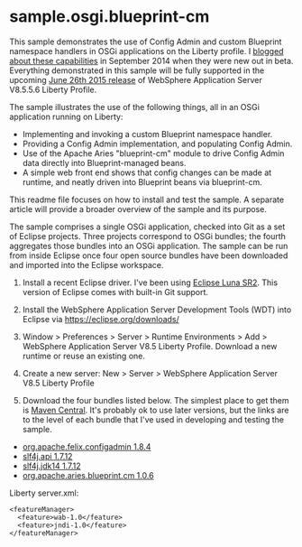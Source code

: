 # sample.osgi.blueprint-cm

This sample demonstrates the use of Config Admin and custom Blueprint namespace handlers in OSGi applications on the Liberty profile. I [blogged about these capabilities](https://developer.ibm.com/wasdev/blog/2014/09/17/new-osgi-applications-custom-blueprint-namespace-handlers-bring-configadmin/) in September 2014 when they were new out in beta. Everything demonstrated in this sample will be fully supported in the upcoming [June 26th 2015 release](http://www-01.ibm.com/common/ssi/cgi-bin/ssialias?subtype=ca&infotype=an&appname=iSource&supplier=897&letternum=ENUS215-269) of WebSphere Application Server V8.5.5.6 Liberty Profile.   

The sample illustrates the use of the following things, all in an OSGi application running on Liberty: 
- Implementing and invoking a custom Blueprint namespace handler. 
- Providing a Config Admin implementation, and populating Config Admin. 
- Use of the Apache Aries "blueprint-cm" module to drive Config Admin data directly into Blueprint-managed beans.
- A simple web front end shows that config changes can be made at runtime, and neatly driven into Blueprint beans via blueprint-cm. 

This readme file focuses on how to install and test the sample. A separate article will provide a broader overview of the sample and its purpose. 

The sample comprises a single OSGi application, checked into Git as a set of Eclipse projects. Three projects correspond to OSGi bundles; the fourth aggregates those bundles into an OSGi application. The sample can be run from inside Eclipse once four open source bundles have been downloaded and imported into the Eclipse workspace. 

1. Install a recent Eclipse driver. I've been using [Eclipse Luna SR2](https://eclipse.org/downloads/). This version of Eclipse comes with built-in Git support. 

2. Install the WebSphere Application Server Development Tools (WDT) into Eclipse via https://eclipse.org/downloads/

3. Window > Preferences > Server > Runtime Environments > Add > WebSphere Application Server V8.5 Liberty Profile. Download a new runtime or reuse an existing one.

4. Create a new server: New > Server > WebSphere Application Server V8.5 Liberty Profile

5. Download the four bundles listed below. The simplest place to get them is [Maven Central](http://search.maven.org/). It's probably ok to use later versions, but the links are to the level of each bundle that I've used in developing and testing the sample.  
- [org.apache.felix.configadmin 1.8.4](http://search.maven.org/remotecontent?filepath=org/apache/felix/org.apache.felix.configadmin/1.8.4/org.apache.felix.configadmin-1.8.4.jar)
- [slf4j.api 1.7.12](http://search.maven.org/remotecontent?filepath=org/slf4j/slf4j-api/1.7.12/slf4j-api-1.7.12.jar)
- [slf4j.jdk14 1.7.12](http://search.maven.org/remotecontent?filepath=org/slf4j/slf4j-jdk14/1.7.12/slf4j-jdk14-1.7.12.jar)
- [org.apache.aries.blueprint.cm 1.0.6](http://search.maven.org/remotecontent?filepath=org/apache/aries/blueprint/org.apache.aries.blueprint.cm/1.0.6/org.apache.aries.blueprint.cm-1.0.6.jar)

Liberty server.xml:

~~~~
<featureManager>
  <feature>wab-1.0</feature>
  <feature>jndi-1.0</feature>
</featureManager>
~~~~

